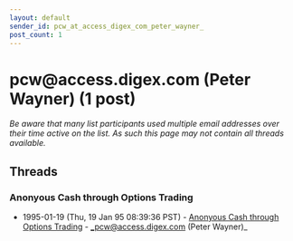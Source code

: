 ```yaml
---
layout: default
sender_id: pcw_at_access_digex_com_peter_wayner_
post_count: 1
---
```


# pcw<span>@</span>access.digex.com (Peter Wayner) (1 post)

_Be aware that many list participants used multiple email addresses over their time active on the list. As such this page may not contain all threads available._

## Threads

### Anonyous Cash through Options Trading
+ 1995-01-19 (Thu, 19 Jan 95 08:39:36 PST) - [Anonyous Cash through Options Trading](/archive/1995/01/1a3be440a1d3404cfd22555ffdb308012ee60e3f40e1251a0422da180294e4ac) - _pcw@access.digex.com (Peter Wayner)_

